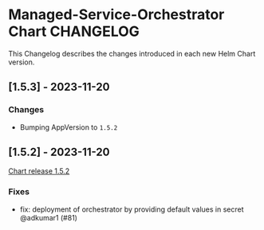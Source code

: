 # Managed-Service-Orchestrator Chart CHANGELOG

This Changelog describes the changes introduced in each new Helm Chart version.

## [1.5.3] - 2023-11-20

### Changes

- Bumping AppVersion to `1.5.2`

## [1.5.2] - 2023-11-20

[Chart release 1.5.2](https://github.com/eclipse-tractusx/managed-service-orchestrator/releases/tag/managed-service-orchestrator-1.5.2)

### Fixes

- fix: deployment of orchestrator by providing default values in secret @adkumar1 (#81)
